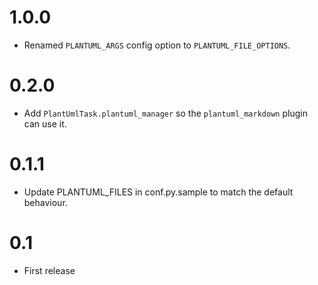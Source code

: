 # 1.0.0
* Renamed `PLANTUML_ARGS` config option to `PLANTUML_FILE_OPTIONS`.

# 0.2.0
* Add `PlantUmlTask.plantuml_manager` so the `plantuml_markdown` plugin can use it.

# 0.1.1
* Update PLANTUML_FILES in conf.py.sample to match the default behaviour.

# 0.1
* First release
